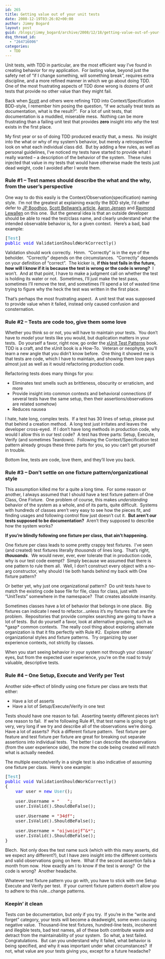 ```yaml
---
id: 265
title: Getting value out of your unit tests
date: 2008-12-19T03:26:02+00:00
author: Jimmy Bogard
layout: post
guid: /blogs/jimmy_bogard/archive/2008/12/18/getting-value-out-of-your-unit-tests.aspx
dsq_thread_id:
  - "264716006"
categories:
  - TDD
---
```

Unit tests, with TDD in particular, are the most efficient way I’ve found in creating behavior for my application.&#160; For lasting value, beyond just the safety net of “if I change something, will something break”, requires extra discipline, and a more refined manner in which we go about doing TDD.&#160; One of the most frustrating aspects of TDD done wrong is dozens of unit tests that provide no other value than they might fail.

Back when [Scott](http://blog.scottbellware.com/) and others were refining TDD into Context/Specification BDD-style, I remember him posing the question, “if we actually treat tests as documentation, what is the result?”.&#160; For a lot of unit tests, that documentation is a muddled, miserable mess.&#160; Nothing can be more frustrating than a failing unit test that provides **zero** insight into _why_ the test exists in the first place.

My first year or so of doing TDD produced exactly that, a mess.&#160; No insight into the what or why of my system’s behavior, but merely a retrospective look on what each individual class did.&#160; But by adding a few rules, as well as personal guidelines, I’ve noticed my tests have started to provide what I really wanted – a description of the behavior of the system.&#160; These rules injected that value in my tests that would have otherwise made the tests just dead weight, code I avoided after I wrote them.

### Rule #1 – Test names should describe the what and the why, from the user’s perspective

One way to do this easily is the Context/Observation(specification) naming style.&#160; I’m not the greatest at explaining exactly the BDD style, I’d rather defer to [JP Boodhoo](http://www.jpboodhoo.com/Home.oo), [Scott Bellware’s article](http://www.code-magazine.com/Article.aspx?quickid=0805061), [Aaron Jensen](http://codebetter.com/blogs/aaron.jensen/default.aspx) and [Raymond Lewallen](http://codebetter.com/blogs/raymond.lewallen/default.aspx) on this one.&#160; But the general idea is that an outside developer should be able to read the test/class name, and clearly understand what the intended observable behavior is, for a given context.&#160; Here’s a bad, bad example:

<pre>[<span style="color: #2b91af">Test</span>]
<span style="color: blue">public void </span>ValidationShouldWorkCorrectly()</pre>

[](http://11011.net/software/vspaste)

Validation should work correctly.&#160; Hmm.&#160; “Correctly” is in the eye of the beholder.&#160; “Correctly” depends on the circumstances.&#160; “Correctly” depends on your definition of “correct”.&#160; The kicker is, **if this test fails in the future, how will I know if it is because the test is wrong or the code is wrong?**&#160; I won’t.&#160; And at that point, I have to make a judgment call on whether the test is holding its water or not.&#160; Sometimes, I’ll just make the test pass, sometimes I’ll remove the test, and sometimes I’ll spend a lot of wasted time trying to figure why the heck the test was written in the first place.

That’s perhaps the most frustrating aspect.&#160; A unit test that was supposed to provide value when it failed, instead only caused confusion and consternation.

### Rule #2 – Tests are code too, give them some love

Whether you think so or not, you will have to maintain your tests.&#160; You don’t have to _model_ your tests like you would, but duplication matters in your tests.&#160; Do yourself a favor, right now, go order the [xUnit Test Patterns](http://www.amazon.com/xUnit-Test-Patterns-Refactoring-Addison-Wesley/dp/0131495054) book.&#160; TDD is a craft, and the xUnit book is a How-To.&#160; Veteran or neophyte, you’ll learn a new angle that you didn’t know before.&#160; One thing it showed me is that tests are code, which I have to maintain, and showing them love pays almost just as well as it would refactoring production code.

Refactoring tests does many things for you:

  * Eliminates test smells such as brittleness, obscurity or erraticism, and more
  * Provide insight into common contexts and behavioral connections (if several tests have the same setup, then their assertions/observations are related somehow)
  * Reduces nausea

I hate, hate long, complex tests.&#160; If a test has 30 lines of setup, please put that behind a creation method.&#160; A long test just irritates and leaves the developer cross-eyed.&#160; If I don’t have long methods in production code, why would I allow this in our test code?&#160; A test has three parts: Setup, Execute, Verify (and sometimes Teardown).&#160; Following the Context/Specification test pattern already groups these three parts for you, so you can’t get yourself in trouble.

Bottom line, tests are code, love them, and they’ll love you back.

### Rule #3 – Don’t settle on one fixture pattern/organizational style

This assumption killed me for a quite a long time.&#160; For some reason or another, I always assumed that I should have a test fixture pattern of One Class, One Fixture.&#160; One problem of course, this makes _understanding_ behavior of the system as a whole, and of its parts, quite difficult.&#160; Systems with hundreds of classes aren’t very easy to see how the pieces fit, and finding usages and following control flow just doesn’t cut it.&#160; **But aren’t our tests supposed to be documentation?**&#160; Aren’t they supposed to describe how the system works?

**If you’re blindly following one fixture per class, that ain’t happening.**

One fixture per class leads to some pretty crappy test fixtures.&#160; I’ve seen (and created) test fixtures literally _thousands_ of lines long.&#160; That’s right, **_thousands_**.&#160; We would never, ever, ever tolerate that in production code, why is our test code exempt?&#160; Simply because we assumed that there is one pattern to rule them all.&#160; Well, I don’t construct every object with a no-arg constructor, why should I tie both hands behind my back with One fixture pattern?

Or better yet, why just one organizational pattern?&#160; Do unit tests have to match the existing code base file for file, class for class, just with “UnitTests” somewhere in the namespace?&#160; That creates absolute insanity.

Sometimes classes have a lot of behavior that belongs in one place.&#160; Big fixtures can indicate I need to refactor…unless it’s my fixtures that are the problem.&#160; Repositories that provide complex searching are going to have a lot of tests.&#160; But do yourself a favor, look at alternative grouping, such as \*gasp\* common contexts.&#160; The really cool thing about exploring alternate organization is that it fits perfectly with Rule #2.&#160; Explore other organizational styles and fixture patterns.&#160; Try organizing by user experience contexts, not strictly by classes.

When you start seeing behavior in your system not through your classes’ eyes, but from the expected user experience, you’re on the road to truly valuable, descriptive tests.

### Rule #4 – One Setup, Execute and Verify per Test

Another side-effect of blindly using one fixture per class are tests that either:

  * Have a lot of asserts
  * Have a lot of Setup/Execute/Verify in one test

Tests should have one reason to fail.&#160; Asserting twenty different pieces isn’t one reason to fail.&#160; If we’re following Rule #1, that test name is going to get very, very long if we try and describe all of the observations we’re doing.&#160; Have a lot of asserts?&#160; Pick a different fixture pattern.&#160; Test fixture per feature and test fixture per fixture are great for breaking out separate assertions into individual tests.&#160; The better I can describe the observations (from the user experience side), the more the code being created will match what is actually needed.

The multiple execute/verify in a single test is also indicative of assuming one fixture per class.&#160; Here’s one example:

<pre>[<span style="color: #2b91af">Test</span>]
<span style="color: blue">public void </span>ValidationShouldWorkCorrectly()
{
    <span style="color: blue">var </span>user = <span style="color: blue">new </span><span style="color: #2b91af">User</span>();

    user.Username = <span style="color: #a31515">"   "</span>;
    user.IsValid().ShouldBeFalse();

    user.Username = <span style="color: #a31515">"34df"</span>;
    user.IsValid().ShouldBeFalse();

    user.Username = <span style="color: #a31515">"oijwoiejf^&*"</span>;
    user.IsValid().ShouldBeFalse();
}</pre>

[](http://11011.net/software/vspaste)

Blech.&#160; Not only does the test name suck (which with this many asserts, did we expect any different?), but I have zero insight into the different contexts and valid observations going on here.&#160; What if the second assertion fails a month from now.&#160; How exactly am I to know if the test is wrong?&#160; Or the code is wrong?&#160; Another headache.

Whatever test fixture pattern you go with, you have to stick with one Setup Execute and Verify per test.&#160; If your current fixture pattern doesn’t allow you to adhere to this rule…change patterns.

### Keepin’ it clean

Tests _can_ be documentation, but only if you try.&#160; If you’re in the “write and forget” category, your tests will become a deadweight, some even causing negative value.&#160; Thousand-line test fixtures, hundred-line tests, incoherent and illegible tests, bad test names, all of these both contribute waste and detract from the maintainability of your system.&#160; So what, a test failed.&#160; Congratulations.&#160; But can you understand why it failed, what behavior is being specified, and why it was important under what circumstances?&#160; If not, what value are your tests giving you, except for a future headache?